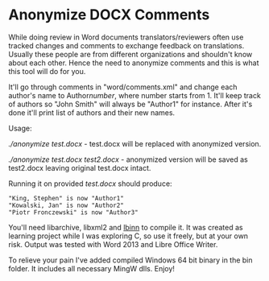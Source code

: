 # Anonymize DOCX Comments

While doing review in Word documents translators/reviewers often use tracked changes and comments to exchange feedback on translations. Usually these people are from different organizations and shouldn't know about each other. Hence the need to anonymize comments and this is what this tool will do for you.

It'll go through comments in "word/comments.xml" and change each author's name to Author*number*, where number starts from 1. It'll keep track of authors so "John Smith" will always be "Author1" for instance. After it's done it'll print list of authors and their new names.

Usage:

*./anonymize test.docx* - test.docx will be replaced with anonymized version.

*./anonymize test.docx test2.docx* - anonymized version will be saved as test2.docx leaving original test.docx intact.

Running it on provided *test.docx* should produce:

	"King, Stephen" is now "Author1"
	"Kowalski, Jan" is now "Author2"
	"Piotr Fronczewski" is now "Author3"

You'll need libarchive, libxml2 and [lbinn](https://github.com/liteserver/binn) to compile it. It was created as learning project while I was exploring C, so use it freely, but at your own risk. Output was tested with Word 2013 and Libre Office Writer.

To relieve your pain I've added compiled Windows 64 bit binary in the bin folder. It includes all necessary MingW dlls. Enjoy!
